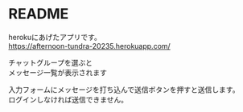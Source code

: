 # README


herokuにあげたアプリです。  
https://afternoon-tundra-20235.herokuapp.com/  
  
チャットグループを選ぶと  
メッセージ一覧が表示されます  
  
入力フォームにメッセージを打ち込んで送信ボタンを押すと送信します。  
ログインしなければ送信できません。  
